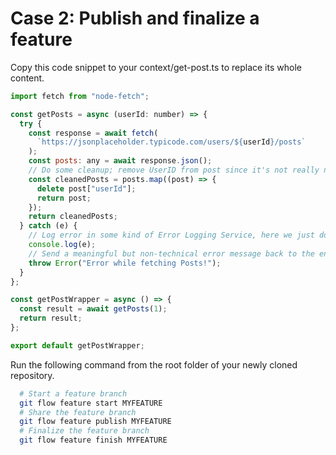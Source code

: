 # Case 2: Publish and finalize a feature

Copy this code snippet to your context/get-post.ts to replace its whole content.

```javascript
import fetch from "node-fetch";

const getPosts = async (userId: number) => {
  try {
    const response = await fetch(
      `https://jsonplaceholder.typicode.com/users/${userId}/posts`
    );
    const posts: any = await response.json();
    // Do some cleanup; remove UserID from post since it's not really needed
    const cleanedPosts = posts.map((post) => {
      delete post["userId"];
      return post;
    });
    return cleanedPosts;
  } catch (e) {
    // Log error in some kind of Error Logging Service, here we just do console log
    console.log(e);
    // Send a meaningful but non-technical error message back to the end-user
    throw Error("Error while fetching Posts!");
  }
};

const getPostWrapper = async () => {
  const result = await getPosts(1);
  return result;
};

export default getPostWrapper;
```

Run the following command from the root folder of your newly cloned repository.

```bash
  # Start a feature branch
  git flow feature start MYFEATURE
  # Share the feature branch
  git flow feature publish MYFEATURE
  # Finalize the feature branch
  git flow feature finish MYFEATURE
```
